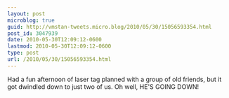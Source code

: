 ```yaml
---
layout: post
microblog: true
guid: http://vmstan-tweets.micro.blog/2010/05/30/15056593354.html
post_id: 3047939
date: 2010-05-30T12:09:12-0600
lastmod: 2010-05-30T12:09:12-0600
type: post
url: /2010/05/30/15056593354.html
---
```

Had a fun afternoon of laser tag planned with a group of old friends, but it got dwindled down to just two of us. Oh well, HE'S GOING DOWN!
